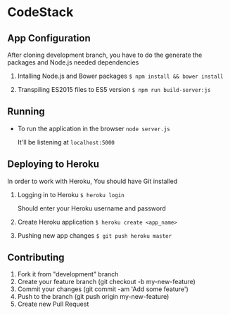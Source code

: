 # CodeStack

## App Configuration

After cloning development branch, you have to do the generate the packages and Node.js needed dependencies

1. Intalling Node.js and Bower packages
    `$ npm install && bower install`

2. Transpiling ES2015 files to ES5 version
    `$ npm run build-server:js`

## Running

* To run the application in the browser
    `node server.js`

    It'll be listening at `localhost:5000`

## Deploying to Heroku

In order to work with Heroku, You should have Git installed

1. Logging in to Heroku
    `$ heroku login`

    Should enter your Heroku username and password

2. Create Heroku application
    `$ heroku create <app_name>`

3. Pushing new app changes
    `$ git push heroku master`

## Contributing

1. Fork it from "development" branch
2. Create your feature branch (git checkout -b my-new-feature)
3. Commit your changes (git commit -am 'Add some feature')
4. Push to the branch (git push origin my-new-feature)
5. Create new Pull Request
